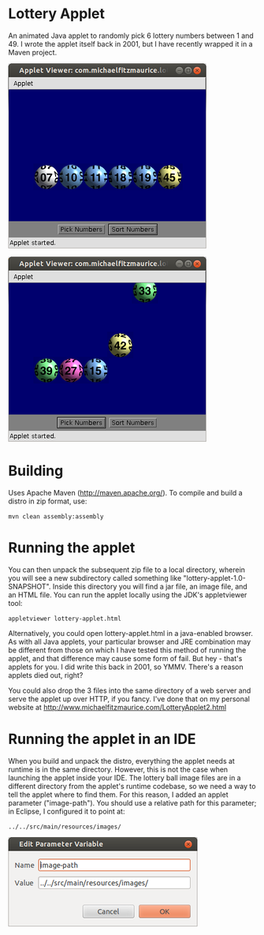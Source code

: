 Lottery Applet
===============

An animated Java applet to randomly pick 6 lottery numbers between 1 and 49. I wrote the applet itself back in 2001, but I have recently wrapped it in a Maven project. 

![Lottery applet screenshot](/src/main/resources/images/lottery-applet.png "Lottery applet screenshot")

![Lottery applet screenshot 2](/src/main/resources/images/lottery-applet-dropping.png "Lottery applet screenshot 2")

Building
===========

Uses Apache Maven (http://maven.apache.org/). To compile and build a distro in zip format,
use:

    mvn clean assembly:assembly 
    
Running the applet
============

You can then unpack the subsequent zip file to a local directory, wherein you will see a new subdirectory called something like "lottery-applet-1.0-SNAPSHOT". Inside this directory you will find a jar file, an image file, and an HTML file. You can run the applet locally using the JDK's appletviewer tool:

    appletviewer lottery-applet.html

Alternatively, you could open lottery-applet.html in a java-enabled browser. As with all Java applets, your particular browser and JRE combination may be different from those on which I have tested this method of running the applet, and that difference may cause some form of fail. But hey - that's applets for you. I did write this back in 2001, so YMMV. There's a reason applets died out, right?

You could also drop the 3 files into the same directory of a web server and serve the applet up over HTTP, if you fancy. I've done that on my personal website at http://www.michaelfitzmaurice.com/LotteryApplet2.html 

Running the applet in an IDE
============

When you build and unpack the distro, everything the applet needs at runtime is in the same directory. However, this is not the case when launching the applet inside your IDE. The lottery ball image files are in a different directory from the applet's runtime codebase, so we need a way to tell the applet where to find them. For this reason, I added an applet parameter ("image-path"). You should use a relative path for this parameter; in Eclipse, I configured it to point at:

    ../../src/main/resources/images/
    
![Lottery applet image-path param](/src/main/resources/images/lottery-image-path-eclipse.png "Lottery applet image-path")    

